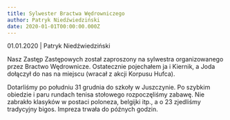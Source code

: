 ```yaml
---
title: Sylwester Bractwa Wędrowniczego
author: Patryk Niedźwiedziński
date: 2020-01-01T00:00:00.000Z
---
```


01.01.2020 | Patryk Niedźwiedziński

Nasz Zastęp Zastępowych został zaproszony na sylwestra organizowanego przez
Bractwo Wędrownicze. Ostatecznie pojechałem ja i Kiernik, a Joda dołączył do nas
na miejscu (wracał z akcji Korpusu Hufca).

Dotarliśmy po południu 31 grudnia do szkoły w Juszczynie. Po szybkim obiedzie i
paru rundach tenisa stołowego rozpoczęliśmy zabawę. Nie zabrakło klasyków w
postaci poloneza, belgijki itp., a o 23 zjedliśmy tradycyjny bigos. Impreza
trwała do późnych godzin.
